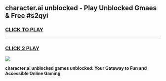 
## character.ai unblocked - Play Unblocked Gmaes & Free #s2qyi
<h3>
<a href="https://news.freeplayer.one?title=character.ai_unblocked&ref=03M">CLICK TO PLAY</a></h3>
<hr>

<h3>
<a href="https://news.freeplayer.one?title=character.ai_unblocked&ref=03M">CLICK 2 PLAY</a>
  
</h3>

<a href="https://news.freeplayer.one?title=character.ai_unblocked&ref=03M"><img src="https://clearcache.store/games.png"></a>


**character.ai unblocked games unblocked: Your Gateway to Fun and Accessible Online Gaming**
